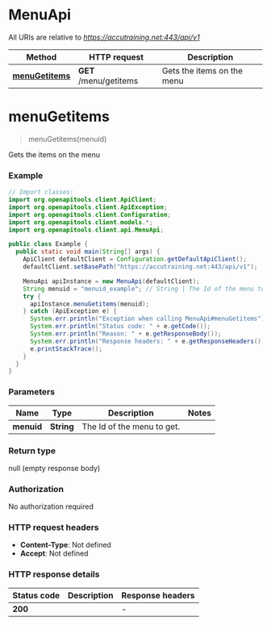 # MenuApi

All URIs are relative to *https://accutraining.net:443/api/v1*

Method | HTTP request | Description
------------- | ------------- | -------------
[**menuGetitems**](MenuApi.md#menuGetitems) | **GET** /menu/getitems | Gets the items on the menu


<a name="menuGetitems"></a>
# **menuGetitems**
> menuGetitems(menuid)

Gets the items on the menu

### Example
```java
// Import classes:
import org.openapitools.client.ApiClient;
import org.openapitools.client.ApiException;
import org.openapitools.client.Configuration;
import org.openapitools.client.models.*;
import org.openapitools.client.api.MenuApi;

public class Example {
  public static void main(String[] args) {
    ApiClient defaultClient = Configuration.getDefaultApiClient();
    defaultClient.setBasePath("https://accutraining.net:443/api/v1");

    MenuApi apiInstance = new MenuApi(defaultClient);
    String menuid = "menuid_example"; // String | The Id of the menu to get.
    try {
      apiInstance.menuGetitems(menuid);
    } catch (ApiException e) {
      System.err.println("Exception when calling MenuApi#menuGetitems");
      System.err.println("Status code: " + e.getCode());
      System.err.println("Reason: " + e.getResponseBody());
      System.err.println("Response headers: " + e.getResponseHeaders());
      e.printStackTrace();
    }
  }
}
```

### Parameters

Name | Type | Description  | Notes
------------- | ------------- | ------------- | -------------
 **menuid** | **String**| The Id of the menu to get. |

### Return type

null (empty response body)

### Authorization

No authorization required

### HTTP request headers

 - **Content-Type**: Not defined
 - **Accept**: Not defined

### HTTP response details
| Status code | Description | Response headers |
|-------------|-------------|------------------|
**200** |  |  -  |

